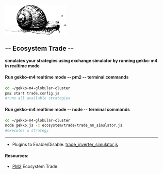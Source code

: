 <img src="https://github.com/universalbit-dev/gekko-m4/blob/master/images/snail.png" width="200" />

## -- Ecosystem Trade -- 
#### simulates your strategies using exchange simulator by running gekko-m4 in realtime mode

#### Run gekko-m4 realtime mode -- pm2 -- terminal commands
```bash
cd ~/gekko-m4-globular-cluster
pm2 start trade.config.js
#runs all available strategies
```

#### Run gekko-m4 realtime mode  -- node -- terminal commands

```bash
cd ~/gekko-m4-globular-cluster
node gekko.js -c ecosystem/trade/trade_nn_simulator.js
#executes a strategy
```
---

* Plugins to Enable/Disable: [trade_inverter_simulator.js](https://github.com/universalbit-dev/gekko-m4/blob/master/.env/trade/trade_inverter_simulator.js)

#### Resources:
* [PM2](https://pm2.io/docs/runtime/guide/process-management/) Ecosystem Trade: 
